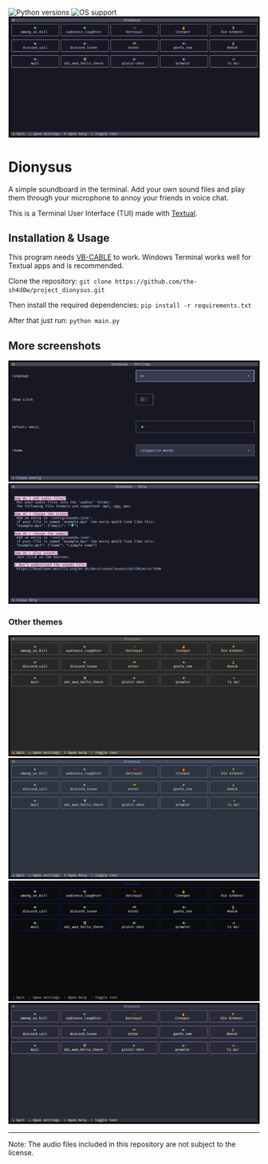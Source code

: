 ![Python versions](https://img.shields.io/badge/Python-3.10|3.11|3.12|3.13-blue)
![OS support](https://img.shields.io/badge/OS-Windows-red)
![Soundboard screen with catppuccino-mocha theme](images/dionysus_soundboard_catppuccin-mocha.png)

# Dionysus
A simple soundboard in the terminal. Add your own sound files and play them through your microphone to annoy your friends in voice chat.

This is a Terminal User Interface (TUI) made with [Textual](https://github.com/textualize/textual/).

## Installation & Usage
This program needs [VB-CABLE](https://vb-audio.com/Cable/) to work. Windows Terminal works well for Textual apps and is recommended.

Clone the repository: `git clone https://github.com/the-sh4d0w/project_dionysus.git`

Then install the required dependencies: `pip install -r requirements.txt`

After that just run: `python main.py`

## More screenshots
![Settings screen with catppuccino-mocha theme](images/dionysus_settings_catppuccin-mocha.png)
![Help screen with catppuccino-mocha theme](images/dionysus_help_catppuccin-mocha.png)

### Other themes
![Soundboard screen with gruvbox theme](images/dionysus_soundboard_gruvbox.png)
![Soundboard screen with nord theme](images/dionysus_soundboard_nord.png)
![Soundboard screen with textual-ansi theme](images/dionysus_soundboard_textual-ansi.png)
![Soundboard screen with dracula theme](images/dionysus_soundboard_dracula.png)

---
Note: The audio files included in this repository are not subject to the license.
